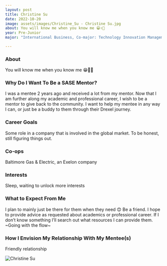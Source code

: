 ```yaml
---
layout: post
title: Christine Su 
date: 2022-10-20
image: assets/images/Christine_Su - Christine Su.jpg
about: You will know me when you know me 😁✌🏻
year: Pre-Junior
major: "International Business, Co-major: Technology Innovation Management"

---
```


### About

You will know me when you know me 😁✌🏻

### Why Do I Want To Be a SASE Mentor?

I was a mentee 2 years ago and received a lot from my mentor. Now that I am further along my academic and professional career, I wish to be a mentor to give back to the community. I want to help my mentee in any way I can, or just be a buddy to them through their Drexel journey.

### Career Goals

Some role in a company that is involved in the global market. To be honest, still figuring things out.

### Co-ops

Baltimore Gas & Electric, an Exelon company

### Interests

Sleep, waiting to unlock more interests

### What to Expect From Me

I plan to mainly just be there for them when they need 😊 Be a friend. I hope to provide advice as requested about academics or professional career. If I don’t know something I’ll search out what resources I can provide them. ~Going with the flow~

### How I Envision My Relationship With My Mentee(s) 

Friendly relationship

<div class="text-center my-5">
    <img src="https://sase-drexel.github.io/mentorship-2021/assets/images/Christine_Su - Christine Su.jpg" alt="Christine Su" class="rounded post-img" />
</div>

